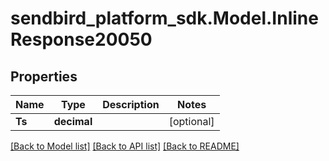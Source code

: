
# sendbird_platform_sdk.Model.InlineResponse20050

## Properties

Name | Type | Description | Notes
------------ | ------------- | ------------- | -------------
**Ts** | **decimal** |  | [optional] 

[[Back to Model list]](../README.md#documentation-for-models)
[[Back to API list]](../README.md#documentation-for-api-endpoints)
[[Back to README]](../README.md)

